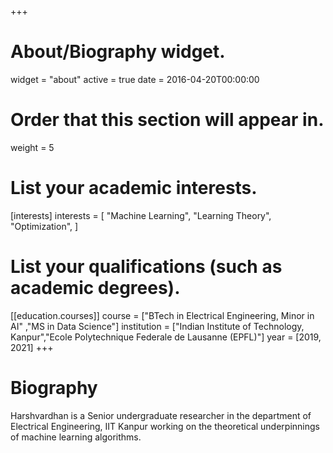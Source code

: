 +++
# About/Biography widget.
widget = "about"
active = true
date = 2016-04-20T00:00:00

# Order that this section will appear in.
weight = 5

# List your academic interests.
[interests]
  interests = [
    "Machine Learning",
    "Learning Theory",
    "Optimization",
  ]

# List your qualifications (such as academic degrees).

[[education.courses]]
  course = ["BTech in Electrical Engineering, Minor in AI" ,"MS in Data Science"] 
  institution = ["Indian Institute of Technology, Kanpur","Ecole Polytechnique Federale de Lausanne (EPFL)"]
  year = [2019, 2021]
+++

# Biography

Harshvardhan is a Senior undergraduate researcher in the department of Electrical Engineering, IIT Kanpur working on the theoretical underpinnings of machine learning algorithms.

